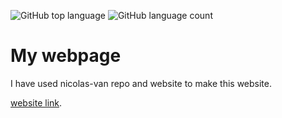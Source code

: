 ![GitHub top language](https://img.shields.io/github/languages/top/Raghav-Bell/Raghav-Bell.github.io?color=orange)
![GitHub language count](https://img.shields.io/github/languages/count/Raghav-Bell/Raghav-Bell.github.io)
# My webpage

I have used nicolas-van repo  and website to make this website. 

[website link](https://nicolas-van.github.io/bootstrap-4-github-pages/).


